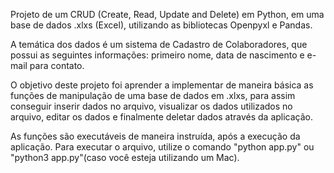 Projeto de um CRUD (Create, Read, Update and Delete) em Python, em uma base de dados .xlxs (Excel), utilizando as bibliotecas Openpyxl e Pandas. 

A temática dos dados é um sistema de Cadastro de Colaboradores, que possui as seguintes informações: primeiro nome, data de nascimento e e-mail para contato.

O objetivo deste projeto foi aprender a implementar de maneira básica as funções de manipulação de uma base de dados em .xlxs, para assim conseguir inserir dados no arquivo, visualizar os dados utilizados no arquivo, editar os dados e finalmente deletar dados através da aplicação.

As funções são executáveis de maneira instruída, após a execução da aplicação. Para executar o arquivo, utilize o comando "python app.py" ou "python3 app.py"(caso você esteja utilizando um Mac).